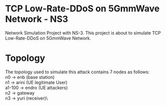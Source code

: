 # TCP Low-Rate-DDoS on 5GmmWave Network - NS3
Network Simulation Project with NS-3. This project is about to simulate TCP Low-Rate-DDoS on 5GmmWave Network.


# Topology
The topology used to simulate this attack contains 7 nodes as follows:\
n0 -> enb (base station)\
n1 -> arini (UE legitimate User)\
a1-100 -> endro (UE attackers)\
n2 -> gateway\
n3 -> yuri (receiver)\